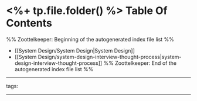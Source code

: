 # <%+ tp.file.folder() %> Table Of Contents



%% Zoottelkeeper: Beginning of the autogenerated index file list  %%
-  [[System Design/System Design|System Design]]
-  [[System Design/system-design-interview-thought-process|system-design-interview-thought-process]]
%% Zoottelkeeper: End of the autogenerated index file list  %%



---

tags: 

---